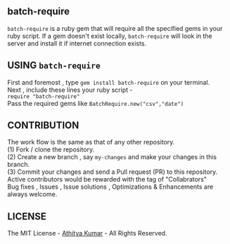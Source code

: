 batch-require  
-------------
`batch-require` is a ruby gem that will require all the specified gems in your ruby script. If a gem doesn't exist locally, `batch-require` will look in the server and install it if internet connection exists. 

USING `batch-require`
---------------------
First and foremost , type `gem install batch-require` on your terminal.
<br>
Next , include these lines your ruby script - 
<br> `require "batch-require"`
<br> Pass the required gems like `BatchRequire.new("csv","date")`

CONTRIBUTION
------------
The work flow is the same as that of any other repository. 
<br> (1) Fork / clone the repository.
<br> (2) Create a new branch , say `my-changes` and make your changes in this branch.
<br> (3) Commit your changes and send a Pull request (PR) to this repository.
<br> Active contributors would be rewarded with the tag of "Collabrators"
<br> Bug fixes , Issues , Issue solutions , Optimizations & Enhancements are always welcome.

LICENSE
-------
The MIT License - [Athitya Kumar](http://github.com/athityakumar) - All Rights Reserved.
